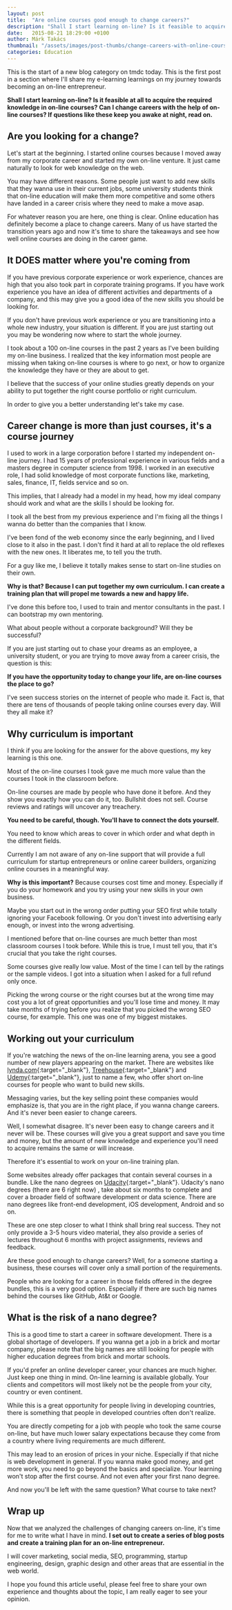 ```yaml
---
layout: post
title:  "Are online courses good enough to change careers?"
description: "Shall I start learning on-line? Is it feasible to acquire the required knowledge in on-line courses? Can I change careers with the help of on-line courses?"
date:   2015-08-21 18:29:00 +0100
author: Márk Takács
thumbnail: "/assets/images/post-thumbs/change-careers-with-online-courses.jpg"
categories: Education 
---
```

This is the start of a new blog category on tmdc today. This is the first post in a section where I'll share my e-learning learnings on my journey towards becoming an on-line entrepreneur.

**Shall I start learning on-line? Is it feasible at all to acquire the required knowledge in on-line courses? Can I change careers with the help of on-line courses? If questions like these keep you awake at night, read on.**

## Are you looking for a change?

Let's start at the beginning. I started online courses because I moved away from my corporate career and started my own on-line venture. It just came naturally to look for web knowledge on the web.

You may have different reasons. Some people just want to add new skills that they wanna use in their current jobs, some university students think that on-line education will make them more competitive and some others have landed in a career crisis where they need to make a move asap.

For whatever reason you are here, one thing is clear. Online education has definitely become a place to change careers. Many of us have started the transition years ago and now it's time to share the takeaways and see how well online courses are doing in the career game.

## It DOES matter where you're coming from

If you have previous corporate experience or work experience, chances are high that you also took part in corporate training programs. If you have work experience you have an idea of different activities and departments of a company, and this may give you a good idea of the new skills you should be looking for.

If you don't have previous work experience or you are transitioning into a whole new industry, your situation is different. If you are just starting out you may be wondering now where to start the whole journey.

I took about a 100 on-line courses in the past 2 years as I've been building my on-line business. I realized that the key information most people are missing when taking on-line courses is where to go next, or how to organize the knowledge they have or they are about to get.

I believe that the success of your online studies greatly depends on your ability to put together the right course portfolio or right curriculum.

In order to give you a better understanding let's take my case.

## Career change is more than just courses, it's a course journey

I used to work in a large corporation before I started my independent on-line journey. I had 15 years of professional experience in various fields and a masters degree in computer science from 1998. I worked in an executive role, I had solid knowledge of most corporate functions like, marketing, sales, finance, IT, fields service and so on.

This implies, that I already had a model in my head, how my ideal company should work and what are the skills I should be looking for.

I took all the best from my previous experience and I'm fixing all the things I wanna do better than the companies that I know.

I've been fond of the web economy since the early beginning, and I lived close to it also in the past. I don't find it hard at all to replace the old reflexes with the new ones. It liberates me, to tell you the truth.

For a guy like me, I believe it totally makes sense to start on-line studies on their own.

**Why is that? Because I can put together my own curriculum. I can create a training plan that will propel me towards a new and happy life.**

I've done this before too, I used to train and mentor consultants in the past. I can bootstrap my own mentoring.

What about people without a corporate background? Will they be successful?

If you are just starting out to chase your dreams as an employee, a university student, or you are trying to move away from a career crisis, the question is this:

**If you have the opportunity today to change your life, are on-line courses the place to go?**

I've seen success stories on the internet of people who made it. Fact is, that there are tens of thousands of people taking online courses every day. Will they all make it?

## Why curriculum is important

I think if you are looking for the answer for the above questions, my key learning is this one.

Most of the on-line courses I took gave me much more value than the courses I took in the classroom before.

On-line courses are made by people who have done it before. And they show you exactly how you can do it, too. Bullshit does not sell. Course reviews and ratings will uncover any treachery.

**You need to be careful, though. You'll have to connect the dots yourself.**

You need to know which areas to cover in which order and what depth in the different fields.

Currently I am not aware of any on-line support that will provide a full curriculum for startup entrepreneurs or online career builders, organizing online courses in a meaningful way.

**Why is this important?** Because courses cost time and money. Especially if you do your homework and you try using your new skills in your own business.

Maybe you start out in the wrong order putting your SEO first while totally ignoring your Facebook following. Or you don't invest into advertising early enough, or invest into the wrong advertising.

I mentioned before that on-line courses are much better than most classroom courses I took before. While this is true, I must tell you, that it's crucial that you take the right courses.

Some courses give really low value. Most of the time I can tell by the ratings or the sample videos. I got into a situation when I asked for a full refund only once.

Picking the wrong course or the right courses but at the wrong time may cost you a lot of great opportunities and you'll lose time and money. It may take months of trying before you realize that you picked the wrong SEO course, for example. This one was one of my biggest mistakes.

## Working out your curriculum

If you're watching the news of the on-line learning arena, you see a good number of new players appearing on the market. There are websites like [lynda.com](https://lynda.com){:target="_blank"}, [Treehouse](http://go.takacsmark.com?id=61108X1384518&xs=1&url=https%3A%2F%2Fteamtreehouse.com%2F){:target="_blank"} and [Udemy](http://go.takacsmark.com?id=61108X1384518&xs=1&url=https%3A%2F%2Fwww.udemy.com%2F){:target="_blank"}, just to name a few, who offer short on-line courses for people who want to build new skills.

Messaging varies, but the key selling point these companies would emphasize is, that you are in the right place, if you wanna change careers. And it's never been easier to change careers.

Well, I somewhat disagree. It's never been easy to change careers and it never will be. These courses will give you a great support and save you time and money, but the amount of new knowledge and experience you'll need to acquire remains the same or will increase.

Therefore it's essential to work on your on-line training plan.

Some websites already offer packages that contain several courses in a bundle. Like the nano degrees on [Udacity](https://www.udacity.com/){:target="_blank"}. Udacity's nano degrees (there are 6 right now) , take about six months to complete and cover a broader field of software development or data science. There are nano degrees like front-end development, iOS development, Android and so on.

These are one step closer to what I think shall bring real success. They not only provide a 3-5 hours video material, they also provide a series of lectures throughout 6 months with project assignments, reviews and feedback.

Are these good enough to change careers? Well, for a someone starting a business, these courses will cover only a small portion of the requirements.

People who are looking for a career in those fields offered in the degree bundles, this is a very good option. Especially if there are such big names behind the courses like GitHub, At&t or Google.

## What is the risk of a nano degree?

This is a good time to start a career in software development. There is a global shortage of developers. If you wanna get a job in a brick and mortar company, please note that the big names are still looking for people with higher education degrees from brick and mortar schools.

If you'd prefer an online developer career, your chances are much higher. Just keep one thing in mind. On-line learning is available globally. Your clients and competitors will most likely not be the people from your city, country or even continent.

While this is a great opportunity for people living in developing countries, there is something that people in developed countries often don't realize.

You are directly competing for a job with people who took the same course on-line, but have much lower salary expectations because they come from a country where living requirements are much different.

This may lead to an erosion of prices in your niche. Especially if that niche is web development in general. If you wanna make good money, and get more work, you need to go beyond the basics and specialize. Your learning won't stop after the first course. And not even after your first nano degree.

And now you'll be left with the same question? What course to take next?

## Wrap up

Now that we analyzed the challenges of changing careers on-line, it's time for me to write what I have in mind. **I set out to create a series of blog posts and create a training plan for an on-line entrepreneur.**

I will cover marketing, social media, SEO, programming, startup engineering, design, graphic design and other areas that are essential in the web world.

I hope you found this article useful, please feel free to share your own experience and thoughts about the topic, I am really eager to see your opinion.
